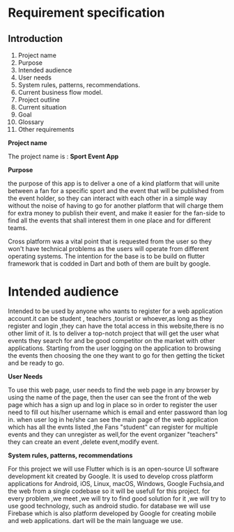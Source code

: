 
Requirement specification
========
## Introduction
1. Project name
2. Purpose
3. Intended audience
4. User needs 
5. System rules, patterns, recommendations.
6. Current business flow model.
7. Project outline 
8. Current situation 
9. Goal  
10. Glossary
11. Other requirements


__Project name__

The project name is : **Sport Event App**

__Purpose__

 the purpose of this app is to deliver a one of a kind platform that will unite between a fan for a specific sport and the event that will be published from the event holder, so they can interact with each other in a simple way without the noise of having to go for another platform that will charge them for extra money to publish their event, and make it easier for the fan-side to find all the events that shall interest them in one place and for different teams.

Cross platform was a vital point that is requested from the user so they won't have technical problems as the users will operate from different operating systems. The intention for the base is to be build on flutter framework that is codded in Dart and both of them are built by google.

# Intended audience

Intended to be used by anyone who wants to register for a web application account.it can be student , teachers ,tourist or whoever,as long as they register and login ,they can have the total access in this website,there is no other limit of it.
Is to deliver a top-notch project that will get the user what events they search for and be good competitor on the market with other applications. Starting from the user logging on the application to browsing the events then choosing the one they want to go for then getting the ticket and be ready to go.

__User Needs__

To use this web page, user needs to find the web page in any browser by using the name of the page, then the user can see the front of the web page which has a sign up and log in place so in order to register the user need to fill out his/her username which is email and enter password
than log in.
when user log in he/she can see the main page of the web application which has all the evnts listed ,the Fans "student" can register for multiple events and they can unregister as well,for the event organizer "teachers" they can create an event ,delete event,modify event.


__System rules, patterns, recommendations__

For this project we will use Flutter which is is an open-source UI software development kit created by Google. It is used to develop cross platform applications for Android, iOS, Linux, macOS, Windows, Google Fuchsia,and the web from a single codebase so it will be usefull for this project.
for every problem ,we meet ,we will try to find good solution for it ,we will try to use good technology,
such as android studio.
for database we will use Firebase which is also platform developed by Google for creating mobile and web applications.
dart will be the main language we use.




